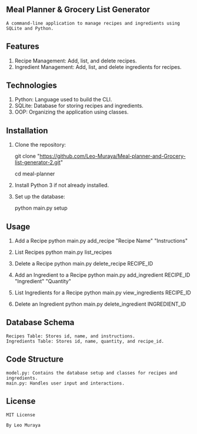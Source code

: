 ## Meal Planner & Grocery List Generator
    A command-line application to manage recipes and ingredients using SQLite and Python.

## Features

1. Recipe Management: Add, list, and delete recipes.
2. Ingredient Management: Add, list, and delete ingredients for recipes.

## Technologies

1. Python: Language used to build the CLI.
2. SQLite: Database for storing recipes and ingredients.
3. OOP: Organizing the application using classes. 

## Installation

1. Clone the repository:

    git clone "https://github.com/Leo-Muraya/Meal-planner-and-Grocery-list-generator-2.git"

    cd meal-planner

2. Install Python 3 if not already installed.

3. Set up the database:

    python main.py setup

## Usage

1. Add a Recipe
    python main.py add_recipe "Recipe Name" "Instructions"

2. List Recipes
    python main.py list_recipes

3. Delete a Recipe
    python main.py delete_recipe RECIPE_ID

4. Add an Ingredient to a Recipe
    python main.py add_ingredient RECIPE_ID "Ingredient" "Quantity"

5. List Ingredients for a Recipe
    python main.py view_ingredients RECIPE_ID

6. Delete an Ingredient
    python main.py delete_ingredient INGREDIENT_ID


## Database Schema

    Recipes Table: Stores id, name, and instructions.
    Ingredients Table: Stores id, name, quantity, and recipe_id.

## Code Structure

    model.py: Contains the database setup and classes for recipes and ingredients.
    main.py: Handles user input and interactions.

## License

    MIT License

    By Leo Muraya